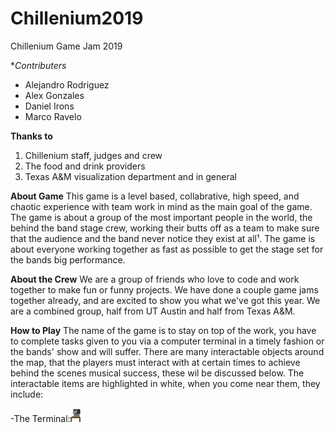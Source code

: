 # Chillenium2019
Chillenium Game Jam 2019

**Contributers*

- Alejandro Rodriguez
- Alex Gonzales
- Daniel Irons
- Marco Ravelo

**Thanks to**

1. Chillenium staff, judges and crew
2. The food and drink providers
3. Texas A&M visualization department and in general

**About Game**
This game is a level based, collabrative, high speed, and chaotic experience with team work in mind as the main goal of the game. The game is about a group of the most important people in the world, the behind the band stage crew, working their butts off as a team to make sure that the audience and the band never notice they exist at all¹. The game is about everyone working together as fast as possible to get the stage set for the bands big performance.

**About the Crew**
We are a group of friends who love to code and work together to make fun or funny projects. We have done a couple game jams together already, and are excited to show you what we've got this year. We are a combined group, half from UT Austin and half from Texas A&M.

**How to Play**
The name of the game is to stay on top of the work, you have to complete tasks given to you via a computer terminal in a timely fashion or the bands' show and will suffer. There are many interactable objects around the map, that the players must interact with at certain times to achieve behind the scenes musical success, these wil be discussed below. The interactable items are highlighted in white, when you come near them, they include:

-The Terminal:![alt text](https://github.com/DanielIrons/Chillenium2019/blob/master/Art/Interactives/Terminal/TerminalActive.png)
